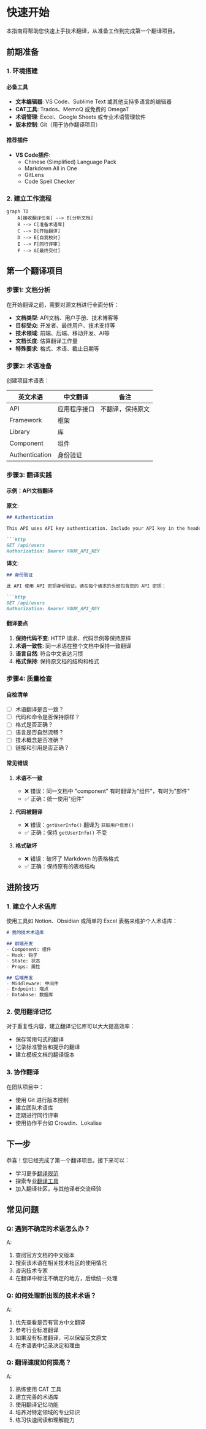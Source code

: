 # 快速开始

本指南将帮助您快速上手技术翻译，从准备工作到完成第一个翻译项目。

## 前期准备

### 1. 环境搭建

#### 必备工具
- **文本编辑器**: VS Code、Sublime Text 或其他支持多语言的编辑器
- **CAT工具**: Trados、MemoQ 或免费的 OmegaT
- **术语管理**: Excel、Google Sheets 或专业术语管理软件
- **版本控制**: Git（用于协作翻译项目）

#### 推荐插件
- **VS Code插件**:
  - Chinese (Simplified) Language Pack
  - Markdown All in One
  - GitLens
  - Code Spell Checker

### 2. 建立工作流程

```mermaid
graph TD
    A[接收翻译任务] --> B[分析文档]
    B --> C[准备术语库]
    C --> D[开始翻译]
    D --> E[自我校对]
    E --> F[同行评审]
    F --> G[最终交付]
```

## 第一个翻译项目

### 步骤1: 文档分析

在开始翻译之前，需要对源文档进行全面分析：

- **文档类型**: API文档、用户手册、技术博客等
- **目标受众**: 开发者、最终用户、技术支持等
- **技术领域**: 前端、后端、移动开发、AI等
- **文档长度**: 估算翻译工作量
- **特殊要求**: 格式、术语、截止日期等

### 步骤2: 术语准备

创建项目术语表：

| 英文术语 | 中文翻译 | 备注 |
|---------|---------|------|
| API | 应用程序接口 | 不翻译，保持原文 |
| Framework | 框架 | |
| Library | 库 | |
| Component | 组件 | |
| Authentication | 身份验证 | |

### 步骤3: 翻译实践

#### 示例：API文档翻译

**原文**:
```markdown
## Authentication

This API uses API key authentication. Include your API key in the header of each request:

```http
GET /api/users
Authorization: Bearer YOUR_API_KEY
```

**译文**:
```markdown
## 身份验证

此 API 使用 API 密钥身份验证。请在每个请求的头部包含您的 API 密钥：

```http
GET /api/users
Authorization: Bearer YOUR_API_KEY
```

#### 翻译要点

1. **保持代码不变**: HTTP 请求、代码示例等保持原样
2. **术语一致性**: 同一术语在整个文档中保持一致翻译
3. **语言自然**: 符合中文表达习惯
4. **格式保持**: 保持原文档的结构和格式

### 步骤4: 质量检查

#### 自检清单

- [ ] 术语翻译是否一致？
- [ ] 代码和命令是否保持原样？
- [ ] 格式是否正确？
- [ ] 语言是否自然流畅？
- [ ] 技术概念是否准确？
- [ ] 链接和引用是否正确？

#### 常见错误

1. **术语不一致**
   - ❌ 错误：同一文档中 "component" 有时翻译为"组件"，有时为"部件"
   - ✅ 正确：统一使用"组件"

2. **代码被翻译**
   - ❌ 错误：`getUserInfo()` 翻译为 `获取用户信息()`
   - ✅ 正确：保持 `getUserInfo()` 不变

3. **格式破坏**
   - ❌ 错误：破坏了 Markdown 的表格格式
   - ✅ 正确：保持原有的表格结构

## 进阶技巧

### 1. 建立个人术语库

使用工具如 Notion、Obsidian 或简单的 Excel 表格来维护个人术语库：

```markdown
# 我的技术术语库

## 前端开发
- Component: 组件
- Hook: 钩子
- State: 状态
- Props: 属性

## 后端开发
- Middleware: 中间件
- Endpoint: 端点
- Database: 数据库
```

### 2. 使用翻译记忆

对于重复性内容，建立翻译记忆库可以大大提高效率：

- 保存常用句式的翻译
- 记录标准警告和提示的翻译
- 建立模板文档的翻译版本

### 3. 协作翻译

在团队项目中：

- 使用 Git 进行版本控制
- 建立团队术语库
- 定期进行同行评审
- 使用协作平台如 Crowdin、Lokalise

## 下一步

恭喜！您已经完成了第一个翻译项目。接下来可以：

- 学习更多[翻译规范](/standards/)
- 探索专业[翻译工具](/tools/)
- 加入翻译社区，与其他译者交流经验

## 常见问题

### Q: 遇到不确定的术语怎么办？
A: 
1. 查阅官方文档的中文版本
2. 搜索该术语在相关技术社区的使用情况
3. 咨询技术专家
4. 在翻译中标注不确定的地方，后续统一处理

### Q: 如何处理新出现的技术术语？
A:
1. 优先查看是否有官方中文翻译
2. 参考行业标准翻译
3. 如果没有标准翻译，可以保留英文原文
4. 在术语表中记录决定和理由

### Q: 翻译速度如何提高？
A:
1. 熟练使用 CAT 工具
2. 建立完善的术语库
3. 使用翻译记忆功能
4. 培养对特定领域的专业知识
5. 练习快速阅读和理解能力